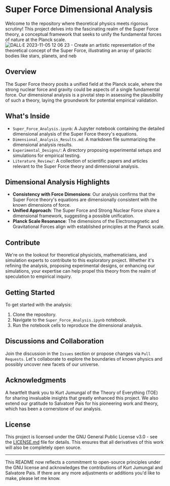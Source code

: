 # Super Force Dimensional Analysis

Welcome to the repository where theoretical physics meets rigorous scrutiny! This project delves into the fascinating realm of the Super Force theory, a conceptual framework that seeks to unify the fundamental forces of nature at the Planck scale.
![DALL·E 2023-11-05 12 06 23 - Create an artistic representation of the theoretical concept of the Super Force, illustrating an array of galactic bodies like stars, planets, and neb](https://github.com/ConsciousEnergy/Super-Force-Analysis/assets/23019934/cc904814-1f2c-4ebd-8bd9-1de7408caf1a)

## Overview

The Super Force theory posits a unified field at the Planck scale, where the strong nuclear force and gravity could be aspects of a single fundamental force. Our dimensional analysis is a pivotal step in assessing the plausibility of such a theory, laying the groundwork for potential empirical validation.

## What's Inside

- `Super_Force_Analysis.ipynb`: A Jupyter notebook containing the detailed dimensional analysis of the Super Force theory's equations.
- `Dimensional_Analysis_Results.md`: A markdown file summarizing the dimensional analysis results.
- `Experimental_Designs/`: A directory proposing experimental setups and simulations for empirical testing.
- `Literature_Review/`: A collection of scientific papers and articles relevant to the Super Force theory and dimensional analysis.

## Dimensional Analysis Highlights

- **Consistency with Force Dimensions**: Our analysis confirms that the Super Force theory's equations are dimensionally consistent with the known dimensions of force.
- **Unified Approach**: The Super Force and Strong Nuclear Force share a dimensional framework, suggesting a possible unification.
- **Planck Scale Resonance**: The dimensions of the Electromagnetic and Gravitational Forces align with established principles at the Planck scale.

## Contribute

We're on the lookout for theoretical physicists, mathematicians, and simulation experts to contribute to this exploratory project. Whether it's refining the analysis, proposing experimental designs, or enhancing our simulations, your expertise can help propel this theory from the realm of speculation to empirical inquiry.

## Getting Started

To get started with the analysis:

1. Clone the repository.
2. Navigate to the `Super_Force_Analysis.ipynb` notebook.
3. Run the notebook cells to reproduce the dimensional analysis.

## Discussions and Collaboration

Join the discussion in the `Issues` section or propose changes via `Pull Requests`. Let's collaborate to explore the boundaries of known physics and possibly uncover new facets of our universe.

## Acknowledgments

A heartfelt thank you to Kurt Jumungal of the Theory of Everything (TOE) for sharing invaluable insights that greatly enhanced this project. We also extend our gratitude to Salvatore Pais for his pioneering work and theory, which has been a cornerstone of our analysis.

## License

This project is licensed under the GNU General Public License v3.0 - see the [LICENSE.md](LICENSE) file for details. This ensures that all derivatives of this work will also be completely open source.

---

This README now reflects a commitment to open-source principles under the GNU license and acknowledges the contributions of Kurt Jumungal and Salvatore Pais. If there are any more adjustments or additions you'd like to make, please let me know.
